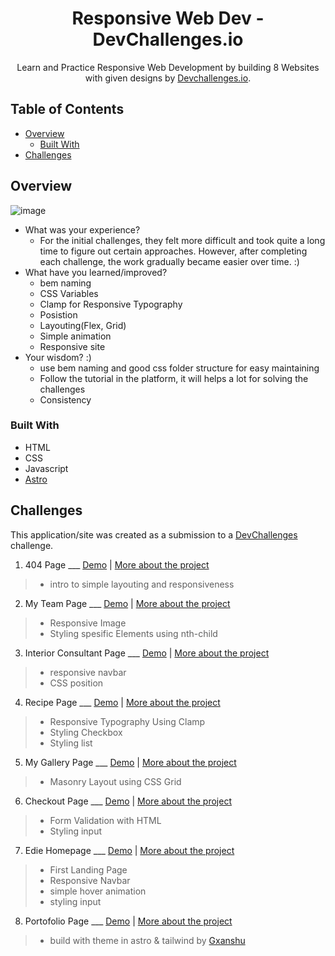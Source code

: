 <!-- Please update value in the {}  -->

<h1 align="center">Responsive Web Dev - DevChallenges.io</h1>

<div align="center">
   Learn and Practice Responsive Web Development by building 8 Websites with given designs by  <a href="http://devchallenges.io" target="_blank">Devchallenges.io</a>.
</div>

<!-- TABLE OF CONTENTS -->

## Table of Contents

- [Overview](#overview)
  - [Built With](#built-with)
- [Challenges](#challenges)

<!-- OVERVIEW -->

## Overview

![image](https://github.com/lil-bee/ResponsiveWebDev-DevChallenges.io/assets/61036950/fd7a8d4d-5e9e-44d0-840f-ae76d80c20f9)

- What was your experience?
  - For the initial challenges, they felt more difficult and took quite a long time to figure out certain approaches. However, after completing each challenge, the work gradually became easier over time. :)
- What have you learned/improved?
  - bem naming
  - CSS Variables
  - Clamp for Responsive Typography
  - Posistion
  - Layouting(Flex, Grid)
  - Simple animation
  - Responsive site
- Your wisdom? :)
  - use bem naming and good css folder structure for easy maintaining
  - Follow the tutorial in the platform, it will helps a lot for solving the challenges
  - Consistency

### Built With

<!-- This section should list any major frameworks that you built your project using. Here are a few examples.-->

- HTML
- CSS
- Javascript
- [Astro](https://astro.build/)

## Challenges

<!-- List the features of your application or follow the template. Don't share the figma file here :) -->

This application/site was created as a submission to a [DevChallenges](https://devchallenges.io/challenges) challenge.

1. 404 Page ___ [Demo](https://404-lilbee.netlify.app/) | [More about the project](https://github.com/lil-bee/404-Not-Found)
  > - intro to simple layouting and responsiveness  
2. My Team Page ___ [Demo](https://myteam-lilbee.netlify.app/) | [More about the project](https://github.com/lil-bee/MyTeam)
  > - Responsive Image
  > - Styling spesific Elements using nth-child
3. Interior Consultant Page ___ [Demo](https://interiorconsultant-lilbee.netlify.app/) | [More about the project](https://github.com/lil-bee/interior-consultant)
  > - responsive navbar
  > - CSS position
4. Recipe Page ___ [Demo](https://cheesecake-recipe-lilbee.netlify.app/) | [More about the project](https://github.com/lil-bee/cheesecake-recipe)
  > - Responsive Typography Using Clamp
  > - Styling Checkbox
  > - Styling list
5. My Gallery Page ___ [Demo](https://checkout-lilbee.netlify.app/) | [More about the project](https://github.com/lil-bee/gallery-page)
  > - Masonry Layout using CSS Grid
6. Checkout Page ___ [Demo](https://404-lilbee.netlify.app/) | [More about the project](https://github.com/lil-bee/checkout-page)
  > - Form Validation with HTML
  > - Styling input
7. Edie Homepage ___ [Demo](https://ediehomepage-lilbee.netlify.app/) | [More about the project](https://github.com/lil-bee/Edie-Homepage)
  > - First Landing Page
  > - Responsive Navbar
  > - simple hover animation
  > - styling input
8. Portofolio Page ___ [Demo](https://fdhlakbr.netlify.app/) | [More about the project](https://github.com/lil-bee/portofolio)
  > - build with theme in astro & tailwind by [Gxanshu](https://github.com/gxanshu/astro-decap-cms-starter)



